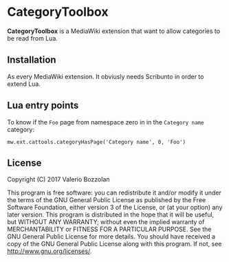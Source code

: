 # CategoryToolbox

**CategoryToolbox** is a MediaWiki extension that want to allow categories to be read from Lua.

## Installation
As every MediaWiki extension. It obviusly needs Scribunto in order to extend Lua.

## Lua entry points
To know if the `Foo` page from namespace zero in in the `Category name` category:

    mw.ext.cattools.categoryHasPage('Category name', 0, 'Foo')

## License
Copyright (C) 2017 Valerio Bozzolan

This program is free software: you can redistribute it and/or modify it under the terms of the GNU General Public License as published by the Free Software Foundation, either version 3 of the License, or (at your option) any later version.
This program is distributed in the hope that it will be useful, but WITHOUT ANY WARRANTY; without even the implied warranty of MERCHANTABILITY or FITNESS FOR A PARTICULAR PURPOSE.
See the GNU General Public License for more details. You should have received a copy of the GNU General Public License along with this program. If not, see <http://www.gnu.org/licenses/>.
